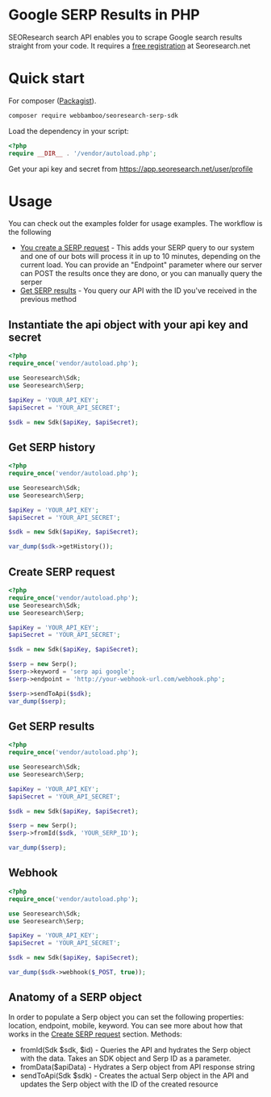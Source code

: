 # Google SERP Results in PHP
SEOResearch search API enables you to scrape Google search results straight from your code. It requires a [free registration](https://seoresearch.net) at Seoresearch.net
# Quick start
For composer ([Packagist](https://packagist.org/packages/webbamboo/seoresearch-serp-sdk)).
```bash
composer require webbamboo/seoresearch-serp-sdk
```
Load the dependency in your script:
```php
<?php
require __DIR__ . '/vendor/autoload.php';
```

Get your api key and secret from https://app.seoresearch.net/user/profile 
# Usage
You can check out the examples folder for usage examples. The workflow is the following

- [You create a SERP request](https://seoresearch.net/documents/serp-request/) - This adds your SERP query to our system and one of our bots will process it in up to 10 minutes, depending on the current load. You can provide an "Endpoint" parameter where our server can POST the results once they are dono, or you can manually query the serper
- [Get SERP results](https://seoresearch.net/documents/serp-results/) - You query our API with the ID you've received in the previous method

## Instantiate the api object with your api key and secret
```php
<?php
require_once('vendor/autoload.php');

use Seoresearch\Sdk;
use Seoresearch\Serp;

$apiKey = 'YOUR_API_KEY';
$apiSecret = 'YOUR_API_SECRET';

$sdk = new Sdk($apiKey, $apiSecret);
```

## Get SERP history
```php
<?php
require_once('vendor/autoload.php');

use Seoresearch\Sdk;
use Seoresearch\Serp;

$apiKey = 'YOUR_API_KEY';
$apiSecret = 'YOUR_API_SECRET';

$sdk = new Sdk($apiKey, $apiSecret);

var_dump($sdk->getHistory());
```
## Create SERP request
```php
<?php
require_once('vendor/autoload.php');
use Seoresearch\Sdk;
use Seoresearch\Serp;

$apiKey = 'YOUR_API_KEY';
$apiSecret = 'YOUR_API_SECRET';

$sdk = new Sdk($apiKey, $apiSecret);

$serp = new Serp();
$serp->keyword = 'serp api google';
$serp->endpoint = 'http://your-webhook-url.com/webhook.php';

$serp->sendToApi($sdk);
var_dump($serp);
```
## Get SERP results
```php
<?php
require_once('vendor/autoload.php');

use Seoresearch\Sdk;
use Seoresearch\Serp;

$apiKey = 'YOUR_API_KEY';
$apiSecret = 'YOUR_API_SECRET';

$sdk = new Sdk($apiKey, $apiSecret);

$serp = new Serp();
$serp->fromId($sdk, 'YOUR_SERP_ID');

var_dump($serp);
```
## Webhook
```php
<?php
require_once('vendor/autoload.php');

use Seoresearch\Sdk;
use Seoresearch\Serp;

$apiKey = 'YOUR_API_KEY';
$apiSecret = 'YOUR_API_SECRET';

$sdk = new Sdk($apiKey, $apiSecret);

var_dump($sdk->webhook($_POST, true));
```
## Anatomy of a SERP object
In order to populate a Serp object you can set the following properties: location, endpoint, mobile, keyword. You can see more about how that works in the [Create SERP request](#Create_SERP_request_49) section.
Methods:
- fromId(Sdk $sdk, $id) - Queries the API and hydrates the Serp object with the data. Takes an SDK object and Serp ID as a parameter.
- fromData($apiData) - Hydrates a Serp object from API response string
- sendToApi(Sdk $sdk) - Creates the actual Serp object in the API and updates the Serp object with the ID of the created resource
